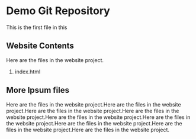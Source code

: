 # Demo Git Repository

This is the first file in this

## Website Contents
Here are the files in the website project.
1. index.html

## More Ipsum files


Here are the files in the website project.Here are the files in the website project.Here are the files in the website project.Here are the files in the website project.Here are the files in the website project.Here are the files in the website project.Here are the files in the website project.Here are the files in the website project.Here are the files in the website project.
